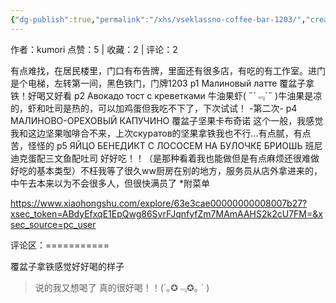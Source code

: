 ```yaml
---
{"dg-publish":true,"permalink":"/xhs/vseklassno-coffee-bar-1203/","created":"2025-03-17T22:37:05.281+08:00","updated":"2025-03-17T22:37:05.281+08:00"}
---
```


作者：kumori
点赞：5   |   收藏：2   |   评论：2

有点难找，在居民楼里，门口有布告牌，里面还有很多店，有吃的有工作室。进门是个电梯，左转第一间，黑色铁门，门牌1203
p1 Малиновый латте 覆盆子拿铁！好喝又好看
p2 Авокадо тост с креветками 牛油果虾( ﻿˶﻿´﹃`˵﻿ )牛油果是凉的，虾和吐司是热的，可以加鸡蛋但我吃不下了，下次试试！
-第二次-
p4 МАЛИНОВО-ОРЕХОВЫЙ КАПУЧИНО 覆盆子坚果卡布奇诺 这个一般，我感觉我和这边坚果咖啡合不来，上次скуратов的坚果拿铁我也不行…有点腻，有点苦，怪怪的
p5 ЯЙЦО БЕНЕДИКТ С ЛОСОСЕМ НА БУЛОЧКЕ БРИОШЬ 班尼迪克蛋配三文鱼配吐司 好好吃！！（是那种看着我也能做但是有点麻烦还很难做好吃的基本类型）不枉我等了很久ww厨房在别的地方，服务员从店外拿进来的，中午去本来以为不会很多人，但很快满员了
*附菜单

https://www.xiaohongshu.com/explore/63e3cae00000000008007b27?xsec_token=ABdyEfxqE1EpQwg86SvrFJqnfyfZm7MAmAAHS2k2cU7FM=&xsec_source=pc_user

评论区：===========

覆盆子拿铁感觉好好喝的样子

> 说的我又想喝了 真的很好喝！！(´｡✪﹃✪｡ ` )